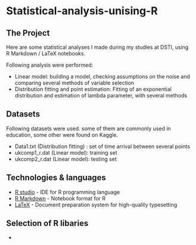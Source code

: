 # Statistical-analysis-unising-R


## The Project

Here are some statistical analyses I made during my studies at DSTI, using R Markdown / LaTeX notebooks.

Following analysis were performed:
* Linear model: building a model, checking assumptions on the noise and comparing several methods of variable selection
* Distribution fitting and point estimation: Fitting of an exponential distribution and estimation of lambda parameter, with several methods



## Datasets
Following datasets were used. some of them are commonly used in education, some other were found on Kaggle.
* Data1.txt (Distribution fitting) : set of time arrival between several points
* ukcomp1_r.dat (Linear model): training set
* ukcomp2_r.dat (Linear model): testing set



## Technologies & languages 

* [R studio](https://www.rstudio.com/) - IDE for R programming language
* [R Markdown](https://rmarkdown.rstudio.com/) - Notebook format for R
* [LaTeX]() - Document preparation system for high-quality typesetting


## Selection of R libaries 
* 
